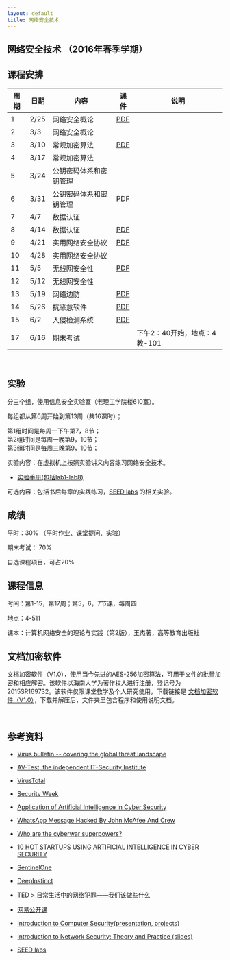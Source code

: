 ```yaml
---
layout: default
title: 网络安全技术
---
```


网络安全技术 （2016年春季学期）
-------------------------------

课程安排
--------

| 周期 | 日期 | 内容                   | 课件                | 说明                         |
|------|------|------------------------|---------------------|------------------------------|
| 1    | 2/25 | 网络安全概论           | [PDF](Chapter1.pdf) |                              |
| 2    | 3/3  | 网络安全概论           |                     |                              |
| 3    | 3/10 | 常规加密算法           | [PDF](Chapter2.pdf) |                              |
| 4    | 3/17 | 常规加密算法           |                     |                              |
| 5    | 3/24 | 公钥密码体系和密钥管理 |                     |                              |
| 6    | 3/31 | 公钥密码体系和密钥管理 | [PDF](Chapter3.pdf) |                              |
| 7    | 4/7  | 数据认证               |                     |                              |
| 8    | 4/14 | 数据认证               | [PDF](Chapter4.pdf) |                              |
| 9    | 4/21 | 实用网络安全协议       | [PDF](Chapter5.pdf) |                              |
| 10   | 4/28 | 实用网络安全协议       |                     |                              |
| 11   | 5/5  | 无线网安全性           | [PDF](Chapter6.pdf) |                              |
| 12   | 5/12 | 无线网安全性           |                     |                              |
| 13   | 5/19 | 网络边防               | [PDF](Chapter7.pdf) |                              |
| 14   | 5/26 | 抗恶意软件             | [PDF](Chapter8.pdf) |                              |
| 15   | 6/2  | 入侵检测系统           | [PDF](Chapter9.pdf) |                              |
| 17   | 6/16 | 期末考试               |                     | 下午2：40开始，地点：4教-101 |

 

实验
----

分三个组，使用信息安全实验室（老理工学院楼610室）。

每组都从第6周开始到第13周（共16课时）；

第1组时间是每周一下午第7，8节；  
第2组时间是每周一晚第9，10节；  
第3组时间是每周三晚第9，10节；

实验内容：在虚拟机上按照实验讲义内容练习网络安全技术。

-   [实验手册(包括lab1-lab8)](lab.zip)

可选内容：包括书后每章的实践练习，[SEED
labs](http://www.cis.syr.edu/~wedu/seed/labs.html) 的相关实验。

成绩
----

平时：30% （平时作业、课堂提问、实验）

期末考试： 70%

自选课程项目，可占20%

课程信息
--------

时间：第1-15，第17周；第5，6，7节课，每周四

地点：4-511

课本：计算机网络安全的理论与实践（第2版），王杰著，高等教育出版社

文档加密软件
------------

文档加密软件（V1.0），使用当今先进的AES-256加密算法，可用于文件的批量加密和相应解密。该软件以海南大学为著作权人进行注册，登记号为2015SR169732。该软件仅限课堂教学及个人研究使用，下载链接是
[文档加密软件（V1.0）](文档加密软件包.zip)，下载并解压后，文件夹里包含程序和使用说明文档。

 

参考资料
--------

-   [Virus bulletin -- covering the global threat
    landscape](https://www.virusbulletin.com/)

-   [AV-Test, the independent IT-Security
    Institute](https://www.av-test.org/en/)

-   [VirusTotal](https://www.virustotal.com/)

-   [Security Week](http://www.securityweek.com/)

-   [Application of Artificial Intelligence in Cyber
    Security](http://www.cyberisk.biz/application-artificial-intelligence-in-cyber-security/)

-   [WhatsApp Message Hacked By John McAfee And
    Crew](http://cybersecurityventures.com/whatsapp-message-hacked-by-john-mcafee-and-crew/)

-   [Who are the cyberwar
    superpowers?](https://www.weforum.org/agenda/2016/05/who-are-the-cyberwar-superpowers?utm_content=buffer4493b&utm_medium=social&utm_source=twitter.com&utm_campaign=buffer)

-   [10 HOT STARTUPS USING ARTIFICIAL INTELLIGENCE IN CYBER
    SECURITY](http://blog.ventureradar.com/2016/03/11/10-hot-startups-using-artificial-intelligence-in-cyber-security/)

-   [SentinelOne](https://sentinelone.com/company/leadership-team/)

-   [DeepInstinct](http://www.deepinstinct.com/#/about-us)

-   [TED \>
    日常生活中的网络犯罪——我们该做些什么](http://open.163.com/movie/2014/3/3/L/M9KC5G9MO_M9KGSBV3L.html)

-   [网易公开课](http://c.open.163.com/search/search.htm?query=%E7%BD%91%E7%BB%9C%E5%AE%89%E5%85%A8)

-   [Introduction to Computer Security(presentation,
    projects)](http://www.securitybook.net/)

-   [Introduction to Network Security: Theory and Practice
    (slides)](http://www.cs.uml.edu/~wang/NetSec/)

-   [SEED labs](http://www.cis.syr.edu/~wedu/seed/labs.html)
